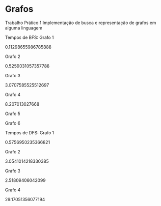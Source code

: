 # Grafos
Trabalho Prático 1
Implementação de busca e representação de grafos em alguma linguagem

Tempos de BFS:
Grafo 1

0.11298655986785888

Grafo 2

0.5259031057357788

Grafo 3

3.0707585525512697

Grafo 4

8.207013027668

Grafo 5

Grafo 6


Tempos de DFS:
Grafo 1

0.5756950235366821

Grafo 2

3.0541014218330385

Grafo 3

2.51809406042099

Grafo 4

29.17051356077194
